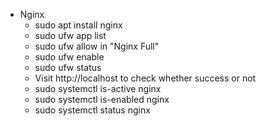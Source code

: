 * Nginx
  - sudo apt install nginx
  - sudo ufw app list
  - sudo ufw allow in "Nginx Full"
  - sudo ufw enable
  - sudo ufw status
  - Visit http://localhost to check whether success or not
  - sudo systemctl is-active nginx
  - sudo systemctl is-enabled nginx
  - sudo systemctl status nginx
